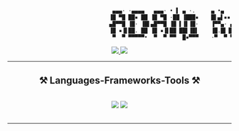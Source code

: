 ```sh

                                 ▄▄▄· ·▄▄▄▄   ▄▄▄· • ▌ ▄ ·.     ▄ •▄       ▄▄▌ ▐ ▄▌
                                ▐█ ▀█ ██▪ ██ ▐█ ▀█ ·██ ▐███▪    █▌▄▌▪▪     ██· █▌▐█
                                ▄█▀▀█ ▐█· ▐█▌▄█▀▀█ ▐█ ▌▐▌▐█·    ▐▀▀▄· ▄█▀▄ ██▪▐█▐▐▌
                                ▐█ ▪▐▌██. ██ ▐█ ▪▐▌██ ██▌▐█▌    ▐█.█▌▐█▌.▐▌▐█▌██▐█▌
                                 ▀  ▀ ▀▀▀▀▀•  ▀  ▀ ▀▀  █▪▀▀▀    ·▀  ▀ ▀█▄▀▪ ▀▀▀▀ ▀▪
  ```
<div align="center"> 
  <a href="mailto:adamkowco@gmail.com">
    <img src="https://img.shields.io/badge/Gmail-333333?style=for-the-badge&logo=gmail&logoColor=red" />
  </a>
  <a href="https://linkedin.com/in/adamkow8" target="_blank">
    <img src="https://img.shields.io/badge/LinkedIn-0077B5?style=for-the-badge&logo=linkedin&logoColor=white" target="_blank" />
  </a>
</div>

 <hr/>
 
<h2 align="center">⚒️ Languages-Frameworks-Tools ⚒️</h2>
<br/>
<div align="center">
    <img src="https://skillicons.dev/icons?i=react,html,css,vscode,github,figma,git" />
    <img src="https://skillicons.dev/icons?i=nodejs,python,javascript,express,firebase,psql" /><br>
</div>

<br/>
<hr/>
